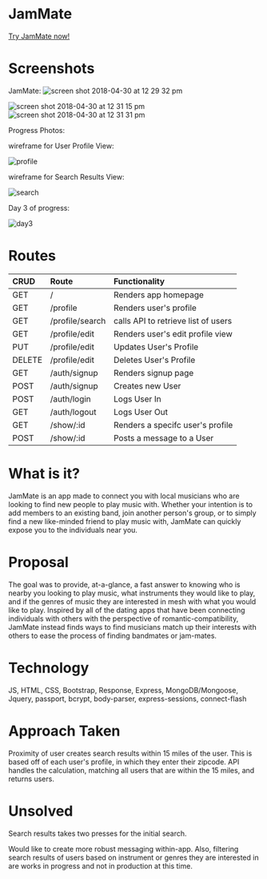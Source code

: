 # JamMate

[Try JamMate now!](https://jam-mate.herokuapp.com "JamMate")

# Screenshots
JamMate:
![screen shot 2018-04-30 at 12 29 32 pm](https://user-images.githubusercontent.com/36775791/39446114-37f7b28e-4c72-11e8-8ed7-d429e969d80f.png)

![screen shot 2018-04-30 at 12 31 15 pm](https://user-images.githubusercontent.com/36775791/39446175-7787d2e4-4c72-11e8-8e72-1e45d886eea6.png)
![screen shot 2018-04-30 at 12 31 31 pm](https://user-images.githubusercontent.com/36775791/39446176-779a374a-4c72-11e8-81e8-a083a0aab63d.png)

Progress Photos:

wireframe for User Profile View:

![profile](https://user-images.githubusercontent.com/36775791/39435948-8655b3ac-4c51-11e8-9c9a-27412d5c83f1.png)

wireframe for Search Results View:

![search](https://user-images.githubusercontent.com/36775791/39435949-8669ff88-4c51-11e8-953f-ae75ef64707f.png)

Day 3 of progress:

![day3](https://user-images.githubusercontent.com/36775791/39435947-86403ebe-4c51-11e8-83c9-144343ebc2b6.png)


# Routes

| CRUD          | Route             | Functionality                      |
|:--------------|:------------------|:-----------------------------------|
| GET           | /		            | Renders app homepage               |
| GET           | /profile          | Renders user's profile             |
| GET           | /profile/search   | calls API to retrieve list of users|
| GET           | /profile/edit     | Renders user's edit profile view   |
| PUT           | /profile/edit     | Updates User's Profile             |
| DELETE        | /profile/edit     | Deletes User's Profile             |
| GET           | /auth/signup      | Renders signup page                |
| POST          | /auth/signup      | Creates new User                   |
| POST          | /auth/login       | Logs User In                       |
| GET           | /auth/logout      | Logs User Out                      |
| GET           | /show/:id         | Renders a specifc user's profile   |
| POST          | /show/:id         | Posts a message to a User          |


# What is it?

JamMate is an app made to connect you with local musicians who are looking to find new people to play music with. Whether your intention is to add members to an existing band, join another person's group, or to simply find a new like-minded friend to play music with, JamMate can quickly expose you to the individuals near you.

# Proposal

The goal was to provide, at-a-glance, a fast answer to knowing who is nearby you looking to play music, what instruments they would like to play, and if the genres of music they are interested in mesh with what you would like to play. Inspired by all of the dating apps that have been connecting individuals with others with the perspective of romantic-compatibility, JamMate instead finds ways to find musicians match up their interests with others to ease the process of finding bandmates or jam-mates.

# Technology

JS, HTML, CSS, Bootstrap, Response, Express, MongoDB/Mongoose, Jquery, passport, bcrypt, body-parser, express-sessions, connect-flash

# Approach Taken

Proximity of user creates search results within 15 miles of the user. This is based off of each user's profile, in which they enter their zipcode. API handles the calculation, matching all users that are within the 15 miles, and returns users. 

# Unsolved

Search results takes two presses for the initial search.

Would like to create more robust messaging within-app. Also, filtering search results of users based on instrument or genres they are interested in are works in progress and not in production at this time. 

